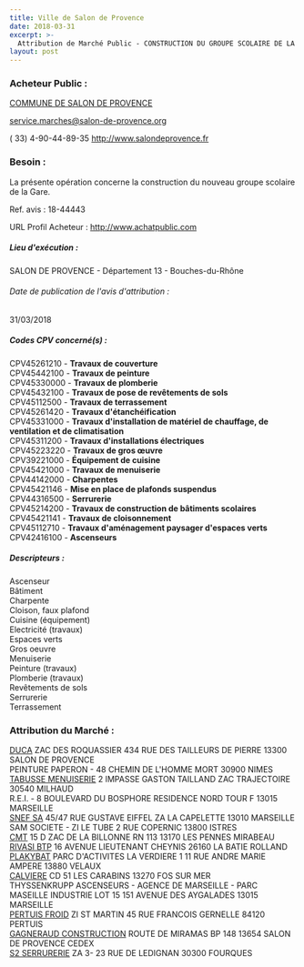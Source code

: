 ```yaml
---
title: Ville de Salon de Provence
date: 2018-03-31
excerpt: >-
  Attribution de Marché Public - CONSTRUCTION DU GROUPE SCOLAIRE DE LA GARE
layout: post
---
```


### Acheteur Public : 
<a href="/acheteur-134/siren-211301031"> COMMUNE DE SALON DE PROVENCE</a><br/>



service.marches@salon-de-provence.org

( 33) 4-90-44-89-35
http://www.salondeprovence.fr
### Besoin :

La présente opération concerne la construction du nouveau groupe scolaire de la Gare.

Ref. avis : 18-44443

URL Profil Acheteur : http://www.achatpublic.com

##### Lieu d'exécution :

SALON DE PROVENCE - Département 13 - Bouches-du-Rhône

###### Date de publication de l'avis d'attribution : 
31/03/2018

##### Codes CPV concerné(s) :
CPV45261210 - **Travaux de couverture** <br/>
CPV45442100 - **Travaux de peinture** <br/>
CPV45330000 - **Travaux de plomberie** <br/>
CPV45432100 - **Travaux de pose de revêtements de sols** <br/>
CPV45112500 - **Travaux de terrassement** <br/>
CPV45261420 - **Travaux d'étanchéification** <br/>
CPV45331000 - **Travaux d'installation de matériel de chauffage, de ventilation et de climatisation** <br/>
CPV45311200 - **Travaux d'installations électriques** <br/>
CPV45223220 - **Travaux de gros œuvre** <br/>
CPV39221000 - **Équipement de cuisine** <br/>
CPV45421000 - **Travaux de menuiserie** <br/>
CPV44142000 - **Charpentes** <br/>
CPV45421146 - **Mise en place de plafonds suspendus** <br/>
CPV44316500 - **Serrurerie** <br/>
CPV45214200 - **Travaux de construction de bâtiments scolaires** <br/>
CPV45421141 - **Travaux de cloisonnement** <br/>
CPV45112710 - **Travaux d'aménagement paysager d'espaces verts** <br/>
CPV42416100 - **Ascenseurs** <br/>

##### Descripteurs :
Ascenseur <br/>
Bâtiment <br/>
Charpente <br/>
Cloison, faux plafond <br/>
Cuisine (équipement) <br/>
Electricité (travaux) <br/>
Espaces verts <br/>
Gros oeuvre <br/>
Menuiserie <br/>
Peinture (travaux) <br/>
Plomberie (travaux) <br/>
Revêtements de sols <br/>
Serrurerie <br/>
Terrassement <br/>

### Attribution du Marché :
<a href="/entreprise-554/siren-393942768"> DUCA</a>    ZAC DES ROQUASSIER 434 RUE DES TAILLEURS DE PIERRE 13300 SALON DE PROVENCE <br/>
PEINTURE PAPERON - 48 CHEMIN DE L'HOMME MORT 30900 NIMES <br/>
<a href="/entreprise-549/siren-345194815"> TABUSSE MENUISERIE</a>    2 IMPASSE GASTON TAILLAND ZAC TRAJECTOIRE 30540 MILHAUD <br/>
R.E.I. - 8 BOULEVARD DU BOSPHORE RESIDENCE NORD TOUR F 13015 MARSEILLE <br/>
<a href="/entreprise-543/siren-056800659"> SNEF SA</a>    45/47 RUE GUSTAVE EIFFEL ZA LA CAPELETTE 13010 MARSEILLE <br/>
SAM SOCIETE - ZI LE TUBE 2 RUE COPERNIC 13800 ISTRES <br/>
<a href="/entreprise-572/siren-534022389"> CMT</a>    15 D ZAC DE LA BILLONNE RN 113 13170 LES PENNES MIRABEAU <br/>
<a href="/entreprise-573/siren-582980306"> RIVASI BTP</a>    16 AVENUE LIEUTENANT CHEYNIS 26160 LA BATIE ROLLAND <br/>
<a href="/entreprise-566/siren-492078142"> PLAKYBAT</a>    PARC D'ACTIVITES LA VERDIERE 1 11 RUE ANDRE MARIE AMPERE 13880 VELAUX <br/>
<a href="/entreprise-559/siren-429430127"> CALVIERE</a>    CD 51 LES CARABINS 13270 FOS SUR MER <br/>
THYSSENKRUPP ASCENSEURS - AGENCE DE MARSEILLE - PARC MASEILLE INDUSTRIE LOT 15 151 AVENUE DES AYGALADES 13015 MARSEILLE <br/>
<a href="/entreprise-546/siren-321920886"> PERTUIS FROID</a>    ZI ST MARTIN 45 RUE FRANCOIS GERNELLE 84120 PERTUIS <br/>
<a href="/entreprise-555/siren-402682991"> GAGNERAUD CONSTRUCTION</a>    ROUTE DE MIRAMAS BP 148 13654 SALON DE PROVENCE CEDEX <br/>
<a href="/entreprise-570/siren-519690846"> S2 SERRURERIE</a>    ZA 3- 23 RUE DE LEDIGNAN 30300 FOURQUES <br/>
